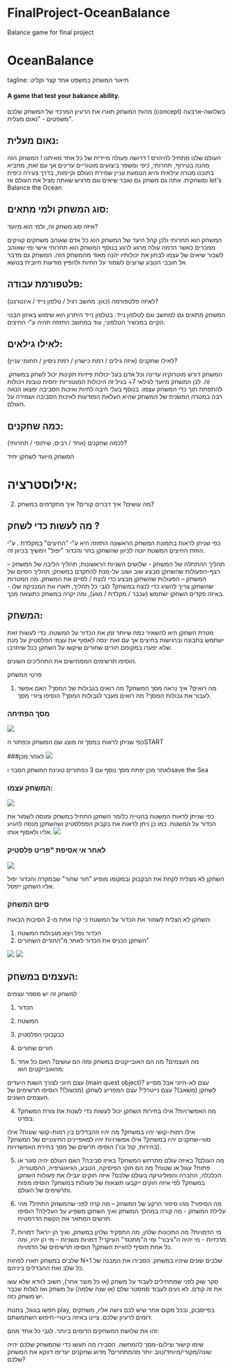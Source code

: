 # FinalProject-OceanBalance
Balance game for final project

# OceanBalance

tagline: תיאור המשחק במשפט אחד קצר וקליט
#### A game that test your bakance ability.

מהות המשחק
תארו את הרעיון המרכזי של המשחק שלכם (concept) בשלושה-ארבעה משפטים - "נאום מעלית".

## נאום מעלית:
העולם שלנו מתחיל להיהרס !
דרושה פעולה מיידית של כל אחד מאיתנו !
המשחק הזה מהנה בטירוף, תחרותי, כיפי ומשפר ביצועים מוטוריים עדינים אך עם זאת, מחביא בתוכנו מטרה עילאית והיא הטמעת עניין שמירת העולם וקיימות, בדרך צעירה כיפית ומשחקית.
אתה גם משחק גם שובר שיאים וגם מרגיש שאתה מציל את העולם 
אז  let's Balance the Ocean

## סוג המשחק ולמי מתאים:
איזה סוג משחק זה, ולמי הוא מיועד?

המשחק הוא תחרותי ולכן קהל היעד של המשחק הוא כל אדם שאוהב משחקים קוויקים ממכרים כאשר הרמה עולה מרגע לרגע בנוסף המשחק הוא תחרותי אישי ומי שאוהב לשבור שיאים של עצמו לבחון את יכולותיו יהנה מאוד מהמשחק הזה.
המשחק גם מדבר אל חובבי הטבע שרוצים לשמור על החיות ולהפיץ מודעות חיובית בנושא

## פלטפורמת עבודה:

לאיזה פלטפורמה (כגון: מחשב רגיל / טלפון נייד / אינטרנט)?

המשחק מתאים גם למחשב וגם לטלפון נייד.
בטלפון נייד היתרון הוא שימוש באיזון הבנוי הקיים במכשיר הטלפוני, עוד במחשב התזוזה תהיה ע"י החיצים.


## לאילו גילאים:
לאילו שחקנים (איזה גילים / רמת כישרון / רמת ניסיון / תחומי עניין)?

.המשחק דורש מוטרוקיה עדינה וכל אדם בעל יכולות פיזיות תקינות יכול לשחק במשחק זה. 
לכן המשחק מיועד לגילאי 7+ בגיל זה היכולות המוטוריות יחסית טובות ויכולות להתפתח תוך כדי המשחק עצמו.
בנוסף בעלי חיבה לחיות ואיכות הסביבה ימצאו הנאה רבה במטרה המשנית של המשחק שהיא העלאת המודעות לאיכות הסביבה ושמירה על העולם.


## כמה שחקנים:
לכמה שחקנים (אחד / רבים, שיתופי / תחרותי)?

המשחק מיועד לשחקן יחיד

# אילוסטרציה:





2. מה עושים?
איך דברים קורים? איך מתקדמים במשחק?

## מה לעשות כדי לשחק ?
כפי שניתן לראות בתמונת המשחק הראשונה התזוזה היא ע"י "החיצים" במקלדת . ע"י הוזזת החיצים המשטח יוטה לכיוון שהשחקן בחר והכדור "יפול" וימשיך בכיוון זה.

תהליך ההתחלה של המשחק - שלושים השניות הראשונות;
תהליך הליבה של המשחק – רצף-הפעולות שהשחקן מבצע שוב ושוב על-מנת להתקדם במשחק;
תהליך הסיום של המשחק – הפעולות שהשחקן מבצע כדי לנצח / לסיים את המשחק.
מה המטרות שהשחקן צריך להשיג כדי לנצח במשחק?
לגבי כל תהליך, תארו את המכניקה שלו - באיזה פקדים השחקן ישתמש (עכבר / מקלדת / מגע), ומה יקרה במשחק כתוצאה מכך.

## המשחק:

מטרת השחקן היא להשאיר כמה שיותר זמן את הכדור על המשטח.
כדי לעשות זאת ישתמש בתבונה וברגישות בחיצים אך עם זאת ינסה לאסוף את עצמי הפלסטיק על מנת שלא יפערו במקומם
חורים שחורים שיקשו על השחקן ככל שיתרבו.

הוסיפו תרשימים הממחישים את התהליכים השונים.

פרטי המשחק
1. מה רואים?
איך נראה מסך המשחק?
מה רואים בגבולות של המסך?
האם אפשר לעבור את גבולות המסך?
מה רואים מעבר לגבולות המסך?
הוסיפו ציורי מסך.
### מסך הפתיחה
![](Images/openScreen.png)

כפי שניתן לראות במסך זה מוצג שם המשחק  וכפתור הSTART

###לאחר מכן 
![](Images/openScreenafterstart.png)

לאחר מכן יפתח מסך נוסף עם 3 כפתורים 
טעינת המשחק
הסבר 
וsave the  Sea


### המשחק עצמו:
![](Images/thegame.png)

כפי שניתן לראות המשטח בהטייה כלומר השחקן התחיל במשחק ומנסה לשמור את הכדור על המשטח. כמו כן ניתן לראות את בקבוק הפפלסטיק 
ושהשחקן מנסה להגיע אליו ולאסוף אותו.
![](Images/thegame2.png)

### לאחר אי אסיפת "פריט פלסטיק   
![](Images/gamebalckhole.png)

השחקן לא מצליח לקחת את הבקבוק ובמקומו מופיע "חור שחור" שבמקרה והכדור יפול אליו השחקן ייפסל. 

### סיום המשחק

השחקן לא הצליח לשמור את הכדור על המשטח כי קרו אחת מ-2 הסיבות הבאות:
1. הכדור נפל ויצא מגבולות המשטח
2. השחקן הכניס את הכדור לאחר מ"החורים השחורים"

![](Images/theEnd2.png)
![](Images/theEnd.png)






## העצמים במשחק:
למשחק זה יש מספר עצמים 
1. הכדור
2. המשטח
3. כבקבוקי הפלסטיק
4. חורים שחורים

3. מה העצמים?
מה הם האובייקטים במשחק ומה הם עושים? האם כל אחד מהאובייקטים הוא:

עצם חיוני לצורך השגת היעדים (main quest object)?
עצם לא-חיוני אבל מסייע לשחקן (משאב)?
עצם נייטרלי?
עצם המפריע לשחקן (מכשול)?
הוסיפו תרשימים של העצמים השונים.

4. מה האפשרויות?
אילו בחירות השחקן יכול לעשות כדי לשנות את צורת המשחק? בפרט:

אילו רמות-קושי יהיו במשחק? מה יהיו ההבדלים בין רמות-קושי שונות?
אילו סוגי-שחקנים יהיו במשחק?
אילו אפשרויות יהיו למאפיינים החיצוניים של המשחק? (בהירות, קול וכו')
הוסיפו תרשים של מסך בחירת האפשרויות.

5. מה העולם?
באיזה עולם מתרחש המשחק? באיזו סביבה?
האם העולם יהיה סגור או פתוח? עגול או שטוח?
מה הם חוקי הפיסיקה, הטבע, הגיאוגרפיה, ההסטוריה, הכלכלה, החברה והפוליטיקה בעולם שלכם?
איזה חוקים יגבילו את פעולות השחקן במשחק?
לפי איזה חוקים ייקבעו תוצאות של פעולות במשחק?
הוסיפו מפות ותרשימים של העולם.

6. מה הסיפור?
מהו סיפור הרקע של המשחק – מה קרה לפני שהמשחק התחיל?
מהי עלילת המשחק - מה קורה במהלך המשחק ואיך השחקן משפיע על העלילה?
הוסיפו תרשים המתאר את הקשת הדרמטית.

7. מי הדמויות?
מה התכונות שלהן, מה התפקיד שלהן במשחק, ואיך הן ייראו?
דמויות מרכזיות - מי יהיה ה"גיבור" ומי ה"מתנגד" העיקרי?
דמויות משניות – מי הן יהיו, ומה כל אחת תוסיף לחוויית השחקן?
הוסיפו תרשימים של הדמויות.

שלבים במשחק
תארו לפחות N+1 שלבים שונים שיהיו במשחק. הסבירו את המבנה של כל שלב ואת ההבדלים ביניהם.

סקר שוק
לפני שמתחילים לעבוד על משחק (או כל מוצר אחר), חשוב לוודא שלא עשו את זה קודם. לא נעים לעבוד סמסטר שלם (או שנה שלמה) על משחק ואז לגלות שכבר יש משחק כזה.

חפשו בגוגל, בחנות play, בפייסבוק, ובכל מקום אחר שיש לכם גישה אליו, משחקים דומים לרעיון שלכם. ציינו באיזה ביטויי-חיפוש השתמשתם.

זהו את שלושת המשחקים הדומים ביותר. לגבי כל אחד מהם:

שימו קישור וצילום-מסך להמחשה.
הסבירו מה תעשו כדי שהמשחק שלכם יהיה שונה/מקורי/מיוחד/טוב יותר מהמתחרים? מדוע שחקנים יעדיפו דווקא את המשחק שלכם?
